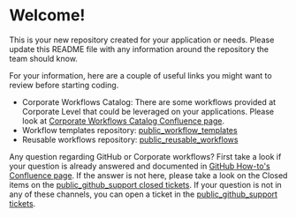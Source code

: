 # Welcome!

This is your new repository created for your application or needs. Please update this README file with any information around the repository the team should know.

For your information, here are a couple of useful links you might want to review before starting coding.

- Corporate Workflows Catalog: There are some workflows provided at Corporate Level that could be leveraged on your applications. Please look at [Corporate Workflows Catalog Confluence page](https://confluenceprd-proximuscorp.msappproxy.net/display/ENA/Workflow+Catalog).
- Workflow templates repository: [public_workflow_templates](https://github.com/Proximus-Corporate/public_workflow_templates)
- Reusable workflows repository: [public_reusable_workflows](https://github.com/Proximus-Corporate/public_reusable_workflows)

Any question regarding GitHub or Corporate workflows? First take a look if your question is already answered and documented in [GitHub How-to's Confluence page](https://confluenceprd-proximuscorp.msappproxy.net/pages/viewpage.action?pageId=416188400). If the answer is not here, please take a look on the Closed items on the [public_github_support closed tickets](https://github.com/Proximus-Corporate/public_github_support/issues?q=is%3Aissue%20state%3Aclosed).
If your question is not in any of these channels, you can open a ticket in the [public_github_support tickets](https://github.com/Proximus-Corporate/public_github_support/issues).

